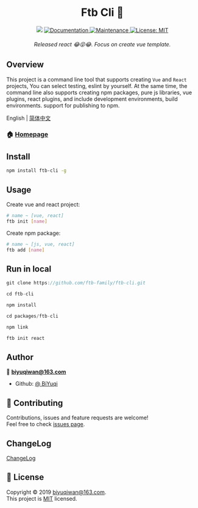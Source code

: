 <h1 align="center">Ftb Cli 👋</h1>
<p align="center">
  <img src="https://badge.fury.io/js/ftb-cli.svg" />
  <a href=" ">
    <img alt="Documentation" src="https://img.shields.io/badge/documentation-yes-brightgreen.svg" target="_blank" />
  </a>
  <a href="https://github.com/ftb-family/ftb-cli/graphs/commit-activity">
    <img alt="Maintenance" src="https://img.shields.io/badge/Maintained%3F-yes-green.svg" target="_blank" />
  </a>
  <a href="https://github.com/ftb-family/ftb-cli/blob/master/LICENSE">
    <img alt="License: MIT" src="https://img.shields.io/badge/License-MIT-yellow.svg" target="_blank" />
  </a>
</p>

<h6 align="center">Released react 😂😝😂. Focus on create vue template.</h6>

## Overview
This project is a command line tool that supports creating `Vue` and `React` projects, You can select testing, eslint by yourself. At the same time, the command line also supports creating npm packages, pure js libraries, vue plugins, react plugins, and include development environments, build environments. support for publishing to npm.

English | [简体中文](./README-zh_CN.md)

### 🏠 [Homepage](https://github.com/ftb-family/ftb-cli#readme)

## Install

```sh
npm install ftb-cli -g
```

## Usage

Create vue and react project:
```sh
# name ~ [vue, react]
ftb init [name]
```

Create npm package:
```sh
# name ~ [js, vue, react]
ftb add [name]
```

## Run in local
```js
git clone https://github.com/ftb-family/ftb-cli.git

cd ftb-cli

npm install

cd packages/ftb-cli

npm link

ftb init react
```

## Author

👤 **biyuqiwan@163.com**

* Github: [@ BiYuqi](https://github.com/BiYuqi )

## 🤝 Contributing

Contributions, issues and feature requests are welcome!<br />Feel free to check [issues page](https://github.com/ftb-family/ftb-cli/issues).

## ChangeLog
[ChangeLog](./packages/ftb-cli/CHANGELOG.md)

## 📝 License

Copyright © 2019 [biyuqiwan@163.com](https://github.com/ ).<br />
This project is [MIT](https://github.com/ftb-family/ftb-cli/blob/master/LICENSE) licensed.